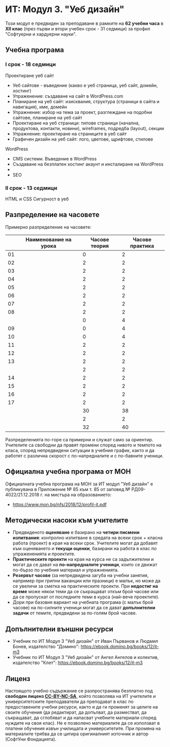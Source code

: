 # ИТ: Модул 3. "Уеб дизайн"

Този модул е предвиден за преподаване в рамките на **62 учебни часа** в **XII клас** (през първи и втори учебен срок - 31 седмици) за профил "Софтуерни и хардуерни науки".

## Учебна програма

### I срок - 18 седмици

Проектиране уеб сайт
  - Уеб сайтове - въведение (какво е уеб страница, уеб сайт, домейн, хостинг)
  - Упраженение: създаване на сайт в WordPress.com
  - Планиране на уеб сайт: изисквания, структура (страници в сайта и навигация), име, домейн
  - Упражнение: избор на тема за проект, разглеждане на подобни сайтове, планиране на уеб сайт
  - Проектиране на уеб страници: типове страници (начална, продуктова, контакти, новини), wireframes, подредба (layout), секции
  - Упражнение: проектиране на страниците в уеб сайт
  - Графичен дизайн на уеб сайт: лого, цветове, щрифтове, стилове

WordPress
  - CMS системи. Въведение в WordPress
  - Създаване на безплатен хостинг акаунт и инсталиране на WordPress
  - 
  - SEO

### II срок - 13 седмици
HTML и CSS
Сигурност в уеб

## Разпределение на часовете

Примерно разпределение на часовете:

|    | Наименование на урока                                    | Часове теория | Часове практика |
|----|----------------------------------------------------------|---------------|-----------------|
| 01 |                                                          |       0       |        2        |
| 02 |                                                          |       2       |        2        |
| 03 |                                                          |       2       |        2        |
| 04 |                                                          |       2       |        2        |
| 05 |                                                          |       2       |        2        |
| 06 |                                                          |       2       |        2        |
| 07 |                                                          |       2       |        2        |
| 08 |                                                          |       2       |        2        |
|    |                                                          |       0       |        4        |
| 09 |                                                          |       0       |        4        |
| 10 |                                                          |       0       |        4        |
| 11 |                                                          |       2       |        2        |
| 12 |                                                          |       2       |        2        |
| 13 |                                                          |       2       |        2        |
|    |                                                          |       2       |        2        |
| 14 |                                                          |       2       |        2        |
| 15 |                                                          |       2       |        2        |
| 16 |                                                          |       2       |        2        |
| 17 |                                                          |       2       |        2        |
|    |                                                          |       30      |        38       |
|    |                                                          |       2       |        2        |
|    |                                                          |       32      |        40       |

Разпределенията по-горе са примерни и служат само за ориентир. Учителите са свободни да правят промени според нивото и темпото на класа, според непредвидени ситуации в учебния график, както и да работят с различна скорост с по-напредналите и с по-бавните ученици.

## Официална учебна програма от МОН

Официалната учебна програма на МОН за ИТ модул "Уеб дизайн" е публикувана в Приложение № 85 към т. 85 от заповед № РД09-4022/21.12.2018 г. на мистъра на образованието:
  - https://www.mon.bg/nfs/2018/12/profil-it.pdf

## Методически насоки към учителите
  - Предвиденото **оценяване** е базирано на **четири писмени изпитвания**: контролно изпитване в средата на всеки срок + класна работа (проект) в края на всеки срок. Учителите могат да добавят към оценяването и **текущи оценки**, базирани на работа в клас по упражененията и проектите.
  - **Практическите проекти** на края на курса не са задължителни и могат да се дават на **по-напредналите ученици**, които се движат по-бързо по учебния материал и упражненията.
  - **Резервът часове** (за непредвидена загуба на учебни занятия, например при грипни ваканции или празници) е малък, но може да се увеличи за сметка на практическите проекти. При **недостиг на време** може някои теми да се съкращават откъм брой часове или да се пропускат от последните теми в курса (най-вече проектите).
  - Дори при базовия вариант на учебната програма (с малък брой часове) на по-силните ученици могат да се дават **допълнителни задачи** от темите, предвидени за по-голям брой часове.

## Допълнителни външни ресурси
  - Учебник по ИТ Модул 3 "Уеб дизайн" от Иван Първанов и Людмил Бонев, издателство "Домино": https://ebook.domino.bg/books/12/it-m3
  - Учебник по ИТ Модул 3 "Уеб дизайн" от Ангел Ангелов и колектив, издателство "Клет": https://ebook.domino.bg/books/12/it-m3

## Лиценз
Настоящото учебно съдържание се разпространява безплатно под **свободен лиценз [CC-BY-NC-SA](https://creativecommons.org/licenses/by-nc-sa/4.0/)**, който позволява на ИТ учителите и университетските преподаватели да преподават в клас по предоставените учебни ресурси, както и да ги променят за целите на своите обучения (да редактират, да допълват, да разместват, да съкращават, да сглобяват и да напасват учебните материали според нуждите на своя клас). Не е позволено материалите да се използват в платени обучения извън училищата и университетите. При промяна на материалите трябва да се цитира оригиналният източник и автор (СофтУни Фондацията).

